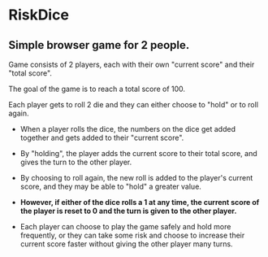 # RiskDice
## Simple browser game for 2 people.

Game consists of 2 players, each with their own "current score" and their "total score".

The goal of the game is to reach a total score of 100.

Each player gets to roll 2 die and they can either choose to "hold" or to roll again.

* When a player rolls the dice, the numbers on the dice get added together and gets added to their "current score".
* By "holding", the player adds the current score to their total score, and gives the turn to the other player.
* By choosing to roll again, the new roll is added to the player's current score, and they may be able to "hold" a greater value.
* **However, if either of the dice rolls a 1 at any time, the current score of the player is reset to 0 and the turn is given to the other player.**

* Each player can choose to play the game safely and hold more frequently, or they can take some risk and choose to increase their current score faster without giving the other player many turns.
